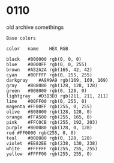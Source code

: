 # 0110

 old archive somethings
 
 
 
 
 
 
 
 


    Base colors

    color	name	HEX	RGB

    black	#000000	rgb(0, 0, 0)
    blue	#0000FF	rgb(0, 0, 255)
    brown	#A52A2A	rgb(165, 42, 42)
    cyan	#00FFFF	rgb(0, 255, 255)
    darkgray	#A9A9A9	rgb(169, 169, 169)
    gray	#808080	rgb(128, 128, 128)
    green	#008000	rgb(0, 128, 0)
    lightgray	#D3D3D3	rgb(211, 211, 211)
    lime	#00FF00	rgb(0, 255, 0)
    magenta	#FF00FF	rgb(255, 0, 255)
    olive	#808000	rgb(128, 128, 0)
    orange	#FFA500	rgb(255, 165, 0)
    pink	#FFC0CB	rgb(255, 192, 203)
    purple	#800080	rgb(128, 0, 128)
    red	#FF0000	rgb(255, 0, 0)
    teal	#008080	rgb(0, 128, 128)
    violet	#EE82EE	rgb(238, 130, 238)
    white	#FFFFFF	rgb(255, 255, 255)
    yellow	#FFFF00	rgb(255, 255, 0)
